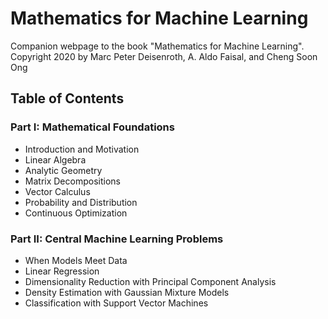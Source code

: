 # Mathematics for Machine Learning

Companion webpage to the book "Mathematics for Machine Learning". Copyright 2020 by Marc Peter Deisenroth, A. Aldo Faisal, and Cheng Soon Ong

## Table of Contents

### Part I: Mathematical Foundations
- Introduction and Motivation
- Linear Algebra
- Analytic Geometry
- Matrix Decompositions
- Vector Calculus
- Probability and Distribution
- Continuous Optimization

### Part II: Central Machine Learning Problems
- When Models Meet Data
- Linear Regression
- Dimensionality Reduction with Principal Component Analysis
- Density Estimation with Gaussian Mixture Models
- Classification with Support Vector Machines